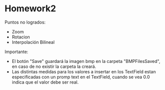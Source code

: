 # Homework2

  Puntos no logrados:
  - Zoom
  - Rotacion
  - Interpolación Bilineal
    
  Importante:
  - El botón "Save" guardará la imagen bmp en la carpeta "BMPFilesSaved", en caso de no existir la carpeta la creará.
  - Las distintas medidas para los valores a insertar en los TextField estan especificadas con un promp text en el TextField,
    cuando se vea 0.0 indica que el valor debe ser real.
